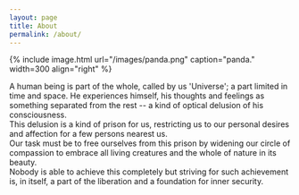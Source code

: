 ```yaml
---
layout: page
title: About
permalink: /about/
---
```


{% include image.html url="/images/panda.png" caption="panda." width=300 align="right" %}

<p>
A human being is part of the whole, called by us 'Universe'; a part limited in time and space. He experiences himself, his thoughts and feelings as something separated from the rest -- a kind of optical delusion of his consciousness.
<br>
This delusion is a kind of prison for us, restricting us to our personal desires and affection for a few persons nearest us.
<br>
Our task must be to free ourselves from this prison by widening our circle of compassion to embrace all living creatures and the whole of nature in its beauty.
<br>
Nobody is able to achieve this completely but striving for such achievement is, in itself, a part of the liberation and a foundation for inner security.
</p>
